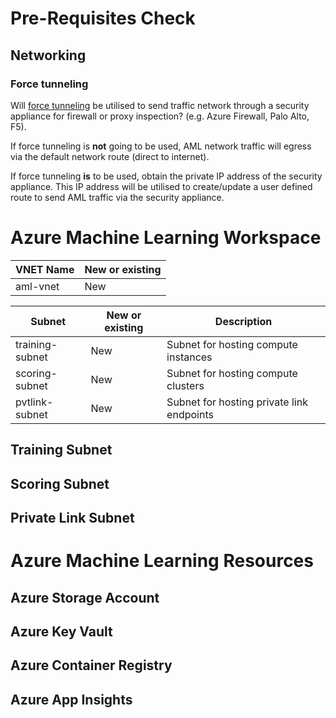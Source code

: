 # Pre-Requisites Check


## Networking

### Force tunneling

Will [force tunneling](https://docs.microsoft.com/en-us/azure/firewall/forced-tunneling) be utilised to send traffic network through a security appliance for firewall or proxy inspection? (e.g. Azure Firewall, Palo Alto, F5). 

If force tunneling is **not** going to be used, AML network traffic will egress via the default network route (direct to internet).

If force tunneling **is** to be used, obtain the private IP address of the security appliance. This IP address will be utilised to create/update a user defined route to send AML traffic via the security appliance.






# Azure Machine Learning Workspace

| VNET Name | New or existing |
| --- | --- |
| aml-vnet | New |


| Subnet | New or existing | Description |
| --- | --- | --- |
| training-subnet | New | Subnet for hosting compute instances |
| scoring-subnet | New | Subnet for hosting compute clusters |
| pvtlink-subnet | New | Subnet for hosting private link endpoints |

## Training Subnet


## Scoring Subnet

## Private Link Subnet

# Azure Machine Learning Resources

## Azure Storage Account

## Azure Key Vault

## Azure Container Registry

## Azure App Insights

